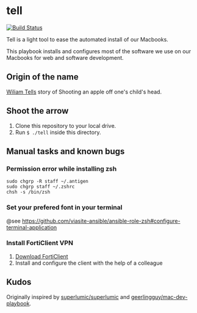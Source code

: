# tell
[![Build Status](https://travis-ci.org/pixelpark/tell.svg?branch=master)](https://travis-ci.org/pixelpark/tell)

Tell is a light tool to ease the automated install of our Macbooks.

This playbook installs and configures most of the software we use on our Macbooks for web and software development.

## Origin of the name
[Wiliam Tells](https://en.wikipedia.org/wiki/William_Tell) story of Shooting an apple off one's child's head.

## Shoot the arrow
1. Clone this repository to your local drive.
1. Run `$ ./tell` inside this directory.

## Manual tasks and known bugs
### Permission error while installing zsh
```
sudo chgrp -R staff ~/.antigen
sudo chgrp staff ~/.zshrc
chsh -s /bin/zsh
```

### Set your prefered font in your terminal
@see https://github.com/viasite-ansible/ansible-role-zsh#configure-terminal-application

### Install FortiClient VPN
1. [Download FortiClient](https://www.fortinet.com/support-and-training/support/product-downloads.html)
2. Install and configure the client with the help of a colleague

## Kudos
Originally inspired by [superlumic/superlumic](https://github.com/superlumic/superlumic) and [geerlingguy/mac-dev-playbook](https://github.com/geerlingguy/mac-dev-playbook).
